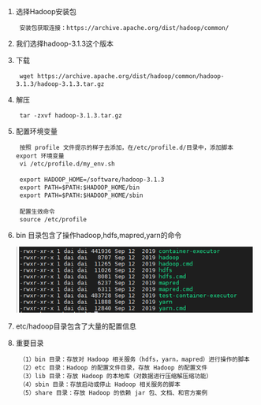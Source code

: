 1) 选择Hadoop安装包
        
        安装包获取连接：https://archive.apache.org/dist/hadoop/common/
        
2) 我们选择hadoop-3.1.3这个版本

3) 下载
    
        wget https://archive.apache.org/dist/hadoop/common/hadoop-3.1.3/hadoop-3.1.3.tar.gz
        
4) 解压 
        
        tar -zxvf hadoop-3.1.3.tar.gz
        
5) 配置环境变量

        按照 profile 文件提示的样子去添加，在/etc/profile.d/目录中，添加脚本 export 环境变量
        vi /etc/profile.d/my_env.sh
        
        export HADOOP_HOME=/software/hadoop-3.1.3
        export PATH=$PATH:$HADOOP_HOME/bin
        export PATH=$PATH:$HADOOP_HOME/sbin
        
        配置生效命令
        source /etc/profile
        
6) bin 目录包含了操作hadoop,hdfs,mapred,yarn的命令
    
    ![](.Hadoop安装_images/0b918b65.png)
    
7) etc/hadoop目录包含了大量的配置信息

8) 重要目录
        
        （1）bin 目录：存放对 Hadoop 相关服务（hdfs，yarn，mapred）进行操作的脚本
        （2）etc 目录：Hadoop 的配置文件目录，存放 Hadoop 的配置文件
        （3）lib 目录：存放 Hadoop 的本地库（对数据进行压缩解压缩功能）
        （4）sbin 目录：存放启动或停止 Hadoop 相关服务的脚本
        （5）share 目录：存放 Hadoop 的依赖 jar 包、文档、和官方案例

    